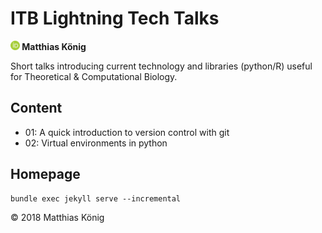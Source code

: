 # ITB Lightning Tech Talks
<b><a href="https://orcid.org/0000-0003-1725-179X" title="https://orcid.org/0000-0003-1725-179X"><img src="./img/orcid.png" height="15"/></a> Matthias König</b>

Short talks introducing current technology and libraries (python/R) useful for Theoretical & Computational Biology.

## Content
* 01: A quick introduction to version control with git
* 02: Virtual environments in python

## Homepage
```
bundle exec jekyll serve --incremental
```

&copy; 2018 Matthias König